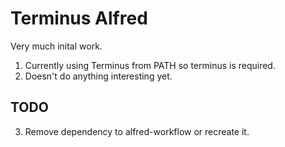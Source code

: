 # Terminus Alfred

Very much inital work.

1) Currently using Terminus from PATH so terminus is required.
2) Doesn't do anything interesting yet.

## TODO

3) Remove dependency to alfred-workflow or recreate it.